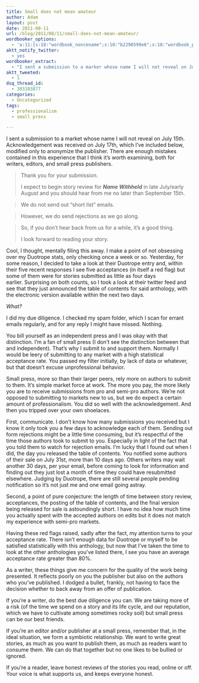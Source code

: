 ```yaml
---
title: Small does not mean amateur
author: Adam
layout: post
date: 2011-08-11
url: /blog/2011/08/11/small-does-not-mean-amateur/
wordbooker_options:
  - 'a:11:{s:18:"wordbook_noncename";s:10:"b2290599e6";s:18:"wordbook_page_post";s:4:"-100";s:18:"wordbook_orandpage";s:1:"2";s:23:"wordbook_default_author";s:1:"1";s:23:"wordbook_extract_length";s:3:"256";s:19:"wordbook_actionlink";s:3:"300";s:26:"wordbooker_publish_default";s:2:"on";s:18:"wordbook_attribute";s:30:"Wrote a new post on their blog";s:29:"wordbooker_status_update_text";s:35:": New blog post :  %title% - %link%";s:23:"wordbook_scheduled_post";s:1:"0";s:17:"wordbook_new_post";s:1:"1";}'
aktt_notify_twitter:
  - yes
wordbooker_extract:
  - "I sent a submission to a marker whose name I will not reveal on July 15th. Acknowledgement was received on July 17th, which I've included below, modified only to anonymize the publisher. There are enough mistakes contained in this experience that I thi ..."
aktt_tweeted:
  - 1
dsq_thread_id:
  - 383103877
categories:
  - Uncategorized
tags:
  - professionalism
  - small press

---
```

I sent a submission to a market whose name I will not reveal on July 15th. Acknowledgement was received on July 17th, which I&#8217;ve included below, modified only to anonymize the publisher. There are enough mistakes contained in this experience that I think it&#8217;s worth examining, both for writers, editors, and small press publishers.

> Thank you for your submission.
> 
> I expect to begin story review for **_Name Withheld_** in late July/early August and you should hear from me no later than September 15th.
  
> We do not send out &#8220;short list&#8221; emails.
  
> However, we do send rejections as we go along.
  
> So, if you don&#8217;t hear back from us for a while, it&#8217;s a good thing.
> 
> I look forward to reading your story.

Cool, I thought, mentally filing this away. I make a point of not obsessing over my Duotrope stats, only checking once a week or so. Yesterday, for some reason, I decided to take a look at their Duotrope entry and, within their five recent responses I see five acceptances (in itself a red flag) but some of them were for stories submitted as little as four days earlier. Surprising on both counts, so I took a look at their twitter feed and see that they just announced the table of contents for said anthology, with the electronic version available within the next two days.

_What?_

I did my due diligence. I checked my spam folder, which I scan for errant emails regularly, and for any reply I might have missed. Nothing.

You bill yourself as an independent press and I was okay with that distinction. I&#8217;m a fan of small press (I don&#8217;t see the distinction between that and independent). That&#8217;s why I submit to and support them. Normally I would be leery of submitting to any market with a high statistical acceptance rate. You passed my filter initially, by lack of data or whatever, but that doesn&#8217;t excuse unprofessional behavior.

Small press, more so than their larger peers, rely more on authors to submit to them. It&#8217;s simple market force at work. The more you pay, the more likely you are to receive submissions from pro and semi-pro authors. We&#8217;re not opposed to submitting to markets new to us, but we do expect a certain amount of professionalism. You did so well with the acknowledgement. And then you tripped over your own shoelaces.

First, communicate. I don&#8217;t know how many submissions you received but I know it only took you a few days to acknowledge each of them. Sending out form rejections might be a little time consuming, but it&#8217;s respectful of the time those authors took to submit to you. Especially in light of the fact that you told them to watch for rejection emails. I&#8217;m lucky that I found out when I did, the day you released the table of contents. You notified some authors of their sale on July 31st, more than 10 days ago. Others writers may wait another 30 days, per your email, before coming to look for information and finding out they just lost a month of time they could have resubmitted elsewhere. Judging by Duotrope, there are still several people pending notification so it&#8217;s not just me and one email going astray.

Second, a point of pure conjecture: the length of time between story review, acceptances, the posting of the table of contents, and the final version being released for sale is astoundingly short. I have no idea how much time you actually spent with the accepted authors on edits but it does not match my experience with semi-pro markets.

Having these red flags raised, sadly after the fact, my attention turns to your acceptance rate. There isn&#8217;t enough data for Duotrope or myself to be satisfied statistically with this anthology, but now that I&#8217;ve taken the time to look at the other anthologies you&#8217;ve listed there, I see you have an average acceptance rate greater than 80%.

As a writer, these things give me concern for the quality of the work being presented. It reflects poorly on you the publisher but also on the authors who you&#8217;ve published. I dodged a bullet, frankly, not having to face the decision whether to back away from an offer of publication.

If you&#8217;re a writer, do the best due diligence you can. We are taking more of a risk (of the time we spend on a story and its life cycle, and our reputation, which we have to cultivate among sometimes rocky soil) but small press can be our best friends.

If you&#8217;re an editor and/or publisher at a small press, remember that, in the ideal situation, we form a symbiotic relationship. We want to write great stories, as much as you want to publish them, as much as readers want to consume them. We can do that together but no one likes to be bullied or ignored.

If you&#8217;re a reader, leave honest reviews of the stories you read, online or off. Your voice is what supports us, and keeps everyone honest.
